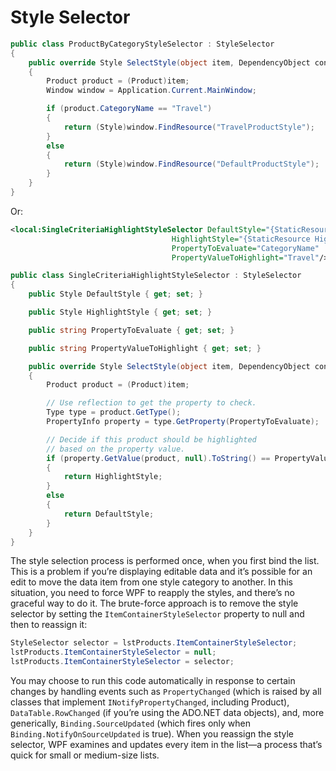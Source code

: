 # Style Selector


```csharp
public class ProductByCategoryStyleSelector : StyleSelector
{
    public override Style SelectStyle(object item, DependencyObject container)
    {
        Product product = (Product)item;
        Window window = Application.Current.MainWindow;

        if (product.CategoryName == "Travel")
        {
            return (Style)window.FindResource("TravelProductStyle");
        }
        else
        {
            return (Style)window.FindResource("DefaultProductStyle");
        }
    }
}
```

Or:

```xml
<local:SingleCriteriaHighlightStyleSelector DefaultStyle="{StaticResource DefaultStyle}"
                                    HighlightStyle="{StaticResource HighlightStyle}"
                                    PropertyToEvaluate="CategoryName"
                                    PropertyValueToHighlight="Travel"/>
```

```csharp
public class SingleCriteriaHighlightStyleSelector : StyleSelector
{
    public Style DefaultStyle { get; set; }

    public Style HighlightStyle { get; set; }

    public string PropertyToEvaluate { get; set; }

    public string PropertyValueToHighlight { get; set; }

    public override Style SelectStyle(object item, DependencyObject container)
    {
        Product product = (Product)item;

        // Use reflection to get the property to check.
        Type type = product.GetType();
        PropertyInfo property = type.GetProperty(PropertyToEvaluate);

        // Decide if this product should be highlighted
        // based on the property value.
        if (property.GetValue(product, null).ToString() == PropertyValueToHighlight)
        {
            return HighlightStyle;
        }
        else
        {
            return DefaultStyle;
        }
    }
}
```

The style selection process is performed once, when you first bind the list. This is a problem if you’re displaying editable data and it’s possible for an edit to move the data item from one style category to another. In this situation, you need to force WPF to reapply the styles, and there’s no graceful way to do it. The brute-force approach is to remove the style selector by setting the `ItemContainerStyleSelector` property to null and then to reassign it:

```csharp
StyleSelector selector = lstProducts.ItemContainerStyleSelector;
lstProducts.ItemContainerStyleSelector = null;
lstProducts.ItemContainerStyleSelector = selector;
```

You may choose to run this code automatically in response to certain changes by handling events such as `PropertyChanged` (which is raised by all classes that implement `INotifyPropertyChanged`, including Product), `DataTable.RowChanged` (if you’re using the ADO.NET data objects), and, more generically, `Binding.SourceUpdated` (which fires only when `Binding.NotifyOnSourceUpdated` is true). When you reassign the style selector, WPF examines and updates every item in the list—a process that’s quick for small or medium-size lists.
<!--stackedit_data:
eyJoaXN0b3J5IjpbMjAyNTI4MTYyMV19
-->